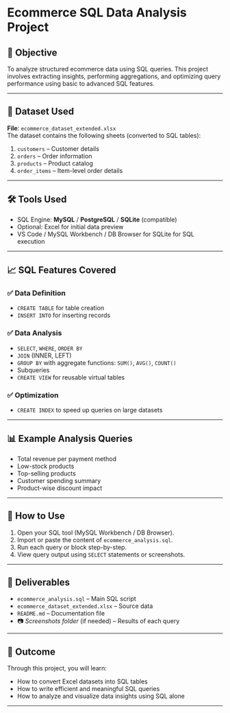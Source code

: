 # Ecommerce SQL Data Analysis Project

## 📌 Objective
To analyze structured ecommerce data using SQL queries. This project involves extracting insights, performing aggregations, and optimizing query performance using basic to advanced SQL features.

---

## 📂 Dataset Used
**File**: `ecommerce_dataset_extended.xlsx`  
The dataset contains the following sheets (converted to SQL tables):

1. `customers` – Customer details
2. `orders` – Order information
3. `products` – Product catalog
4. `order_items` – Item-level order details

---

## 🛠 Tools Used
- SQL Engine: **MySQL** / **PostgreSQL** / **SQLite** (compatible)
- Optional: Excel for initial data preview
- VS Code / MySQL Workbench / DB Browser for SQLite for SQL execution

---

## 📈 SQL Features Covered

### ✅ Data Definition
- `CREATE TABLE` for table creation
- `INSERT INTO` for inserting records

### ✅ Data Analysis
- `SELECT`, `WHERE`, `ORDER BY`
- `JOIN` (INNER, LEFT)
- `GROUP BY` with aggregate functions: `SUM()`, `AVG()`, `COUNT()`
- Subqueries
- `CREATE VIEW` for reusable virtual tables

### ✅ Optimization
- `CREATE INDEX` to speed up queries on large datasets

---

## 📊 Example Analysis Queries

- Total revenue per payment method
- Low-stock products
- Top-selling products
- Customer spending summary
- Product-wise discount impact

---

## 📎 How to Use

1. Open your SQL tool (MySQL Workbench / DB Browser).
2. Import or paste the content of `ecommerce_analysis.sql`.
3. Run each query or block step-by-step.
4. View query output using `SELECT` statements or screenshots.

---

## 🧾 Deliverables

- `ecommerce_analysis.sql` – Main SQL script
- `ecommerce_dataset_extended.xlsx` – Source data
- `README.md` – Documentation file
- 📷 *Screenshots folder* (if needed) – Results of each query

---

## 📌 Outcome

Through this project, you will learn:
- How to convert Excel datasets into SQL tables
- How to write efficient and meaningful SQL queries
- How to analyze and visualize data insights using SQL alone

---
